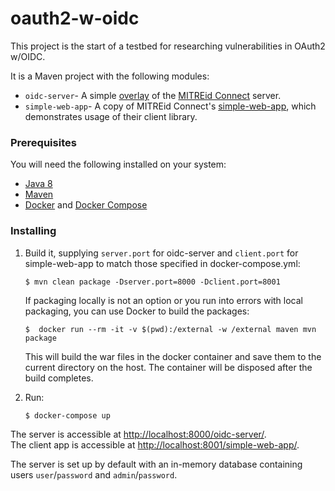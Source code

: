 # oauth2-w-oidc

This project is the start of a testbed for researching vulnerabilities in OAuth2 w/OIDC.

It is a Maven project with the following modules:

- ```oidc-server```- A simple [overlay](https://github.com/mitreid-connect/OpenID-Connect-Java-Spring-Server/wiki/Maven-Overlay-Project-How-To) of the [MITREid Connect](https://github.com/mitreid-connect/OpenID-Connect-Java-Spring-Server) server.
- ```simple-web-app```- A copy of MITREid Connect's [simple-web-app](https://github.com/mitreid-connect/simple-web-app), which demonstrates usage of their client library.

### Prerequisites

You will need the following installed on your system:

 - [Java 8](http://www.oracle.com/technetwork/java/javase/downloads/jdk8-downloads-2133151.html)
 - [Maven](https://maven.apache.org/)
 - [Docker](https://www.docker.com/) and [Docker Compose](https://docs.docker.com/compose/)

### Installing

1. Build it, supplying ```server.port``` for oidc-server and ```client.port``` for simple-web-app to match those specified in docker-compose.yml: 

    ```
    $ mvn clean package -Dserver.port=8000 -Dclient.port=8001 
    ```
    
    If packaging locally is not an option or you run into errors with local packaging, you can use Docker to build the packages:

    ```
    $  docker run --rm -it -v $(pwd):/external -w /external maven mvn package
    ```
    This will build the war files in the docker container and save them to the current directory on the host. The container will be disposed after the build completes. 

2. Run:

    ```
    $ docker-compose up
    ```

The server is accessible at [http://localhost:8000/oidc-server/](http://localhost:8000/oidc-server/).  
The client app is accessible at [http://localhost:8001/simple-web-app/](http://localhost:8001/simple-web-app/).

The server is set up by default with an in-memory database containing users `user`/`password` and `admin`/`password`.
